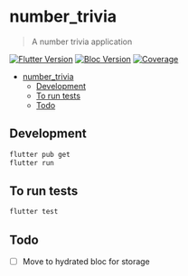 # number_trivia

> A number trivia application

[![Flutter Version](https://img.shields.io/badge/Codebase-Flutter_v3-blue?logo=flutter)](https://flutter.dev/)
[![Bloc Version](https://img.shields.io/badge/State_Manager-Flutter_bloc-blue)](https://bloclibrary.dev/)
[![Coverage](https://img.shields.io/badge/Coverage-85.7%-green)](https://bloclibrary.dev/)

- [number\_trivia](#number_trivia)
  - [Development](#development)
  - [To run tests](#to-run-tests)
  - [Todo](#todo)


## Development

```bash
flutter pub get
flutter run 
```

## To run tests
```bash
flutter test
```

## Todo
 - [ ] Move to hydrated bloc for storage
